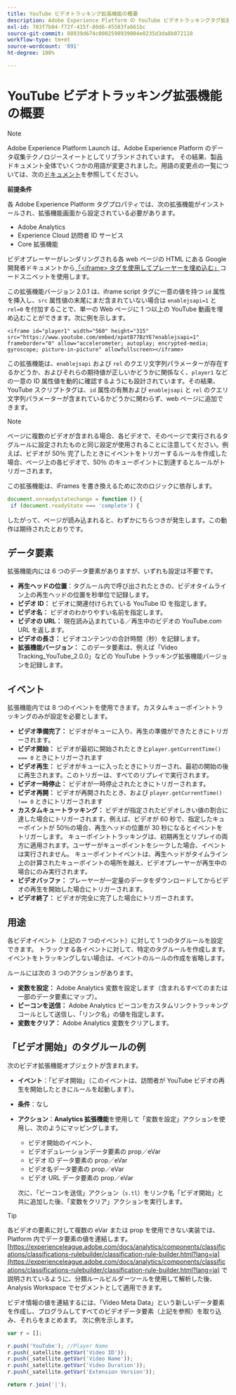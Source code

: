 ```yaml
---
title: YouTube ビデオトラッキング拡張機能の概要
description: Adobe Experience Platform の YouTube ビデオトラッキングタグ拡張機能について説明します。
exl-id: 703f7b04-f72f-415f-80d6-45583fa661bc
source-git-commit: 88939d674c0002590939004e0235d3da8b072118
workflow-type: tm+mt
source-wordcount: '891'
ht-degree: 100%

---
```


# YouTube ビデオトラッキング拡張機能の概要

>[!NOTE]
>
>Adobe Experience Platform Launch は、Adobe Experience Platform のデータ収集テクノロジースイートとしてリブランドされています。 その結果、製品ドキュメント全体でいくつかの用語が変更されました。用語の変更点の一覧については、次の[ドキュメント](../../../term-updates.md)を参照してください。

**前提条件**

各 Adobe Experience Platform タグプロパティでは、次の拡張機能がインストールされ、拡張機能画面から設定されている必要があります。

* Adobe Analytics
* Experience Cloud 訪問者 ID サービス
* Core 拡張機能

ビデオプレーヤーがレンダリングされる各 web ページの HTML にある Google 開発者ドキュメントから[「&lt;iframe\> タグを使用してプレーヤーを埋め込む」](https://developers.google.com/youtube/player_parameters#Manual_IFrame_Embeds)コードスニペットを使用します。

この拡張機能バージョン 2.0.1 は、iframe script タグに一意の値を持つ `id` 属性を挿入し、`src` 属性値の末尾にまだ含まれていない場合は `enablejsapi=1` と `rel=0` を付加することで、単一の Web ページに 1 つ以上の YouTube 動画を埋め込むことができます。次に例を示します。

`<iframe id="player1" width="560" height="315" src="https://www.youtube.com/embed/xpatB77BzYE?enablejsapi=1" frameborder="0" allow="accelerometer; autoplay; encrypted-media; gyroscope; picture-in-picture" allowfullscreen></iframe>`

この拡張機能は、`enablejsapi` および `rel` のクエリ文字列パラメーターが存在するかどうか、およびそれらの期待値が正しいかどうかに関係なく、`player1` などの一意の ID 属性値を動的に確認するようにも設計されています。その結果、YouTube スクリプトタグは、`id` 属性の有無および `enablejsapi` と `rel` のクエリ文字列パラメーターが含まれているかどうかに関わらず、web ページに追加できます。

>[!NOTE]
>
>ページに複数のビデオが含まれる場合、各ビデオで、そのページで実行されるタグルールに設定されたものと同じ設定が使用されることに注意してください。例えば、ビデオが 50％ 完了したときにイベントをトリガーするルールを作成した場合、ページ上の各ビデオで、50％ のキューポイントに到達するとルールがトリガーされます。

この拡張機能は、iFrames を書き換えるために次のロジックに依存します。

```javascript
document.onreadystatechange = function () {
 if (document.readyState === 'complete') {
```

したがって、ページが読み込まれると、わずかにちらつきが発生します。この動作は期待されたとおりです。

## データ要素

拡張機能内には 6 つのデータ要素がありますが、いずれも設定は不要です。

* **再生ヘッドの位置**：タグルール内で呼び出されたときの、ビデオタイムライン上の再生ヘッドの位置を秒単位で記録します。
* **ビデオ ID：** ビデオに関連付けられている YouTube ID を指定します。
* **ビデオ名：** ビデオのわかりやすい名前を指定します。
* **ビデオの URL：** 現在読み込まれている／再生中のビデオの YouTube.com URL を返します。
* **ビデオの長さ：** ビデオコンテンツの合計時間（秒）を記録します。
* **拡張機能バージョン：** このデータ要素は、例えば「Video Tracking_YouTube_2.0.0」などの YouTube トラッキング拡張機能バージョンを記録します。

## イベント

拡張機能内では 8 つのイベントを使用できます。カスタムキューポイントトラッキングのみが設定を必要とします。

* **ビデオ準備完了：** ビデオがキューに入り、再生の準備ができたときにトリガーされます。
* **ビデオ開始：** ビデオが最初に開始されたときと`player.getCurrentTime() === 0` ときにトリガーされます
* **ビデオ再生：** ビデオがキューに入ったときにトリガーされ、最初の開始の後に再生されます。このトリガーは、すべてのリプレイで実行されます。
* **ビデオ一時停止：** ビデオが一時停止されたときにトリガーされます。
* **ビデオ再開：** ビデオが再開されたとき、および `player.getCurrentTime() !== 0` ときにトリガーされます 
* **カスタムキュートラッキング：** ビデオが指定されたビデオしきい値の割合に達した場合にトリガーされます。例えば、ビデオが 60 秒で、指定したキューポイントが 50％の場合、再生ヘッドの位置が 30 秒になるとイベントをトリガーします。 キューポイントトラッキングは、初期再生とリプレイの両方に適用されます。ユーザーがキューポイントをシークした場合、イベントは実行されません。 キューポイントイベントは、再生ヘッドがタイムライン上の計算されたキューポイントの場所を越え、ビデオプレーヤーが再生中の場合にのみ実行されます。
* **ビデオバッファ：** プレーヤーが一定量のデータをダウンロードしてからビデオの再生を開始した場合にトリガーされます。
* **ビデオ終了：** ビデオが完全に完了した場合にトリガーされます。

## 用途

各ビデオイベント（上記の 7 つのイベント）に対して 1 つのタグルールを設定できます。 トラックする各イベントに対して、特定のタグルールを作成します。イベントをトラッキングしない場合は、イベントのルールの作成を省略します。

ルールには次の 3 つのアクションがあります。

* **変数を設定：** Adobe Analytics 変数を設定します（含まれるすべてのまたは一部のデータ要素にマップ）。
* **ビーコンを送信：** Adobe Analytics ビーコンをカスタムリンクトラッキングコールとして送信し、「リンク名」の値を指定します。
* **変数をクリア：** Adobe Analytics 変数をクリアします。

## 「ビデオ開始」のタグルールの例

次のビデオ拡張機能オブジェクトが含まれます。

* **イベント**：「ビデオ開始」（このイベントは、訪問者が YouTube ビデオの再生を開始したときにルールを起動します）。

* **条件**：なし

* **アクション**：**Analytics 拡張機能**&#x200B;を使用して「変数を設定」アクションを使用し、次のようにマッピングします。

   * ビデオ開始のイベント、
   * ビデオデュレーションデータ要素の prop／eVar
   * ビデオ ID データ要素の prop／eVar
   * ビデオ名データ要素の prop／eVar
   * ビデオ URL データ要素の prop／eVar

   次に、「ビーコンを送信」アクション（`s.tl`）をリンク名「ビデオ開始」と共に追加した後、「変数をクリア」アクションを実行します。

>[!TIP]
> 
>各ビデオの要素に対して複数の eVar または prop を使用できない実装では、Platform 内でデータ要素の値を連結します。[https://experienceleague.adobe.com/docs/analytics/components/classifications/classifications-rulebuilder/classification-rule-builder.html?lang=ja](https://experienceleague.adobe.com/docs/analytics/components/classifications/classifications-rulebuilder/classification-rule-builder.html?lang=ja) で説明されているように、分類ルールビルダーツールを使用して解析した後、Analysis Workspace でセグメントとして適用できます。

ビデオ情報の値を連結するには、「Video Meta Data」という新しいデータ要素を作成し、プログラムしてすべてのビデオデータ要素（上記を参照）を取り込み、それらをまとめます。 次に例を示します。

```javascript
var r = [];

r.push('YouTube'); //Player Name
r.push(_satellite.getVar('Video ID'));
r.push(_satellite.getVar('Video Name'));
r.push(_satellite.getVar('Video Duration'));
r.push(_satellite.getVar('Extension Version'));

return r.join('|');
```

